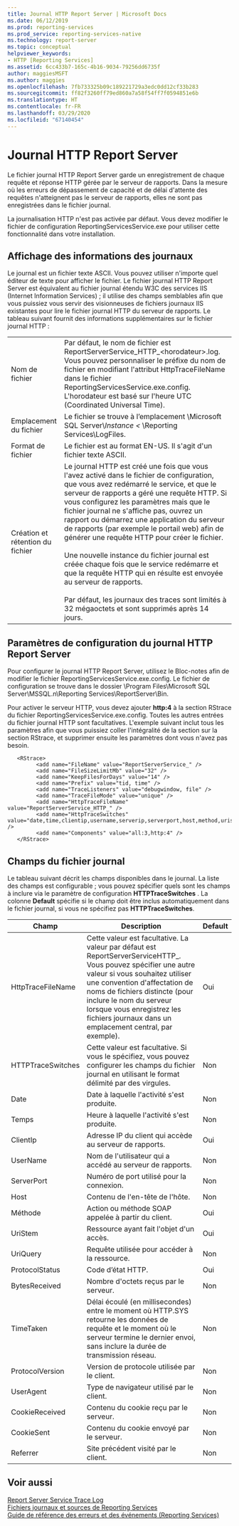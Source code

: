 ```yaml
---
title: Journal HTTP Report Server | Microsoft Docs
ms.date: 06/12/2019
ms.prod: reporting-services
ms.prod_service: reporting-services-native
ms.technology: report-server
ms.topic: conceptual
helpviewer_keywords:
- HTTP [Reporting Services]
ms.assetid: 6cc433b7-165c-4b16-9034-79256dd6735f
author: maggiesMSFT
ms.author: maggies
ms.openlocfilehash: 7fb733325b09c189221729a3edc0dd12cf33b283
ms.sourcegitcommit: ff82f3260ff79ed860a7a58f54ff7f0594851e6b
ms.translationtype: HT
ms.contentlocale: fr-FR
ms.lasthandoff: 03/29/2020
ms.locfileid: "67140454"
---
```

# <a name="report-server-http-log"></a>Journal HTTP Report Server
  Le fichier journal HTTP Report Server garde un enregistrement de chaque requête et réponse HTTP gérée par le serveur de rapports. Dans la mesure où les erreurs de dépassement de capacité et de délai d'attente des requêtes n'atteignent pas le serveur de rapports, elles ne sont pas enregistrées dans le fichier journal.  
  
 La journalisation HTTP n'est pas activée par défaut. Vous devez modifier le fichier de configuration ReportingServicesService.exe pour utiliser cette fonctionnalité dans votre installation.  
  
## <a name="viewing-log-information"></a>Affichage des informations des journaux  
 Le journal est un fichier texte ASCII. Vous pouvez utiliser n'importe quel éditeur de texte pour afficher le fichier. Le fichier journal HTTP Report Server est équivalent au fichier journal étendu W3C des services IIS (Internet Information Services) ; il utilise des champs semblables afin que vous puissiez vous servir des visionneuses de fichiers journaux IIS existantes pour lire le fichier journal HTTP du serveur de rapports. Le tableau suivant fournit des informations supplémentaires sur le fichier journal HTTP :  
  
|||  
|-|-|  
|Nom de fichier|Par défaut, le nom de fichier est ReportServerService_HTTP_\<horodateur>.log. Vous pouvez personnaliser le préfixe du nom de fichier en modifiant l'attribut HttpTraceFileName dans le fichier ReportingServicesService.exe.config. L'horodateur est basé sur l'heure UTC (Coordinated Universal Time).|  
|Emplacement du fichier|Le fichier se trouve à l’emplacement \Microsoft SQL Server\\*Instance \<* \Reporting Services\LogFiles.|  
|Format de fichier|Le fichier est au format EN-US. Il s'agit d'un fichier texte ASCII.|  
|Création et rétention du fichier|Le journal HTTP est créé une fois que vous l'avez activé dans le fichier de configuration, que vous avez redémarré le service, et que le serveur de rapports a géré une requête HTTP. Si vous configurez les paramètres mais que le fichier journal ne s'affiche pas, ouvrez un rapport ou démarrez une application du serveur de rapports (par exemple le portail web) afin de générer une requête HTTP pour créer le fichier.<br /><br /> Une nouvelle instance du fichier journal est créée chaque fois que le service redémarre et que la requête HTTP qui en résulte est envoyée au serveur de rapports.<br /><br /> Par défaut, les journaux des traces sont limités à 32 mégaoctets et sont supprimés après 14 jours.|  
  
## <a name="configuration-settings-for-report-server-http-log"></a>Paramètres de configuration du journal HTTP Report Server  
 Pour configurer le journal HTTP Report Server, utilisez le Bloc-notes afin de modifier le fichier ReportingServicesService.exe.config. Le fichier de configuration se trouve dans le dossier \Program Files\Microsoft SQL Server\MSSQL.n\Reporting Services\ReportServer\Bin.  
  
 Pour activer le serveur HTTP, vous devez ajouter **http:4** à la section RStrace du fichier ReportingServicesService.exe.config. Toutes les autres entrées du fichier journal HTTP sont facultatives. L'exemple suivant inclut tous les paramètres afin que vous puissiez coller l'intégralité de la section sur la section RStrace, et supprimer ensuite les paramètres dont vous n'avez pas besoin.
  
```  
   <RStrace>  
         <add name="FileName" value="ReportServerService_" />  
         <add name="FileSizeLimitMb" value="32" />  
         <add name="KeepFilesForDays" value="14" />  
         <add name="Prefix" value="tid, time" />  
         <add name="TraceListeners" value="debugwindow, file" />  
         <add name="TraceFileMode" value="unique" />  
         <add name="HttpTraceFileName" value="ReportServerService_HTTP_" />  
         <add name="HttpTraceSwitches" value="date,time,clientip,username,serverip,serverport,host,method,uristem,uriquery,protocolstatus,bytesreceived,timetaken,protocolversion,useragent,cookiereceived,cookiesent,referrer" />  
         <add name="Components" value="all:3,http:4" />  
   </RStrace>  
```  
  
## <a name="log-file-fields"></a>Champs du fichier journal  
 Le tableau suivant décrit les champs disponibles dans le journal. La liste des champs est configurable ; vous pouvez spécifier quels sont les champs à inclure via le paramètre de configuration **HTTPTraceSwitches** . La colonne **Default** spécifie si le champ doit être inclus automatiquement dans le fichier journal, si vous ne spécifiez pas **HTTPTraceSwitches**.  
  
|Champ|Description|Default|  
|-----------|-----------------|-------------|  
|HttpTraceFileName|Cette valeur est facultative. La valeur par défaut est ReportServerServiceHTTP_. Vous pouvez spécifier une autre valeur si vous souhaitez utiliser une convention d'affectation de noms de fichiers distincte (pour inclure le nom du serveur lorsque vous enregistrez les fichiers journaux dans un emplacement central, par exemple).|Oui|  
|HTTPTraceSwitches|Cette valeur est facultative. Si vous le spécifiez, vous pouvez configurer les champs du fichier journal en utilisant le format délimité par des virgules.|Non|  
|Date|Date à laquelle l'activité s'est produite.|Non|  
|Temps|Heure à laquelle l'activité s'est produite.|Non|  
|ClientIp|Adresse IP du client qui accède au serveur de rapports.|Oui|  
|UserName|Nom de l'utilisateur qui a accédé au serveur de rapports.|Non|  
|ServerPort|Numéro de port utilisé pour la connexion.|Non|  
|Host|Contenu de l'en-tête de l'hôte.|Non|  
|Méthode|Action ou méthode SOAP appelée à partir du client.|Oui|  
|UriStem|Ressource ayant fait l'objet d'un accès.|Oui|  
|UriQuery|Requête utilisée pour accéder à la ressource.|Non|  
|ProtocolStatus|Code d’état HTTP.|Oui|  
|BytesReceived|Nombre d'octets reçus par le serveur.|Non|  
|TimeTaken|Délai écoulé (en millisecondes) entre le moment où HTTP.SYS retourne les données de requête et le moment où le serveur termine le dernier envoi, sans inclure la durée de transmission réseau.|Non|  
|ProtocolVersion|Version de protocole utilisée par le client.|Non|  
|UserAgent|Type de navigateur utilisé par le client.|Non|  
|CookieReceived|Contenu du cookie reçu par le serveur.|Non|  
|CookieSent|Contenu du cookie envoyé par le serveur.|Non|  
|Referrer|Site précédent visité par le client.|Non|  
  
## <a name="see-also"></a>Voir aussi  
 [Report Server Service Trace Log](../../reporting-services/report-server/report-server-service-trace-log.md)   
 [Fichiers journaux et sources de Reporting Services](../../reporting-services/report-server/reporting-services-log-files-and-sources.md)   
 [Guide de référence des erreurs et des événements &#40;Reporting Services&#41;](../../reporting-services/troubleshooting/errors-and-events-reference-reporting-services.md)  
  